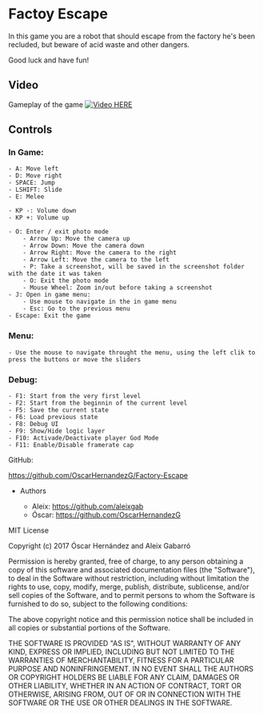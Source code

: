 ﻿# Factoy Escape

In this game you are a robot that should escape from the factory he's been recluded,
but beware of acid waste and other dangers.


Good luck and have fun!


## Video
Gameplay of the game
[![Video HERE](https://img.youtube.com/vi/vSe9DGbsOJQ/0.jpg)](https://www.youtube.com/watch?v=vSe9DGbsOJQ)


## Controls

### In Game:
	- A: Move left	
	- D: Move right
	- SPACE: Jump
	- LSHIFT: Slide
	- E: Melee

	- KP -: Volume down
	- KP +: Volume up
	
	- O: Enter / exit photo mode
		- Arrow Up: Move the camera up
		- Arrow Down: Move the camera down
		- Arrow Right: Move the camera to the right
		- Arrow Left: Move the camera to the left
		- P: Take a screenshot, will be saved in the screenshot folder with the date it was taken 
		- O: Exit the photo mode
		- Mouse Wheel: Zoom in/out before taking a screenshot
	- J: Open in game menu:
		- Use mouse to navigate in the in game menu
		- Esc: Go to the previous menu
	- Escape: Exit the game
	
### Menu:
	- Use the mouse to navigate throught the menu, using the left clik to press the buttons or move the sliders


### Debug:
	
	- F1: Start from the very first level
	- F2: Start from the beginnin of the current level
	- F5: Save the current state
	- F6: Load previous state
	- F8: Debug UI
	- F9: Show/Hide logic layer
	- F10: Activade/Deactivate player God Mode
	- F11: Enable/Disable framerate cap


GitHub:

https://github.com/OscarHernandezG/Factory-Escape

  - Authors
 
	- Aleix: https://github.com/aleixgab
	- Óscar: https://github.com/OscarHernandezG

MIT License

Copyright (c) 2017 Óscar Hernández and Aleix Gabarró

Permission is hereby granted, free of charge, to any person obtaining a copy
of this software and associated documentation files (the "Software"), to deal
in the Software without restriction, including without limitation the rights
to use, copy, modify, merge, publish, distribute, sublicense, and/or sell
copies of the Software, and to permit persons to whom the Software is
furnished to do so, subject to the following conditions:

The above copyright notice and this permission notice shall be included in all
copies or substantial portions of the Software.

THE SOFTWARE IS PROVIDED "AS IS", WITHOUT WARRANTY OF ANY KIND, EXPRESS OR
IMPLIED, INCLUDING BUT NOT LIMITED TO THE WARRANTIES OF MERCHANTABILITY,
FITNESS FOR A PARTICULAR PURPOSE AND NONINFRINGEMENT. IN NO EVENT SHALL THE
AUTHORS OR COPYRIGHT HOLDERS BE LIABLE FOR ANY CLAIM, DAMAGES OR OTHER
LIABILITY, WHETHER IN AN ACTION OF CONTRACT, TORT OR OTHERWISE, ARISING FROM,
OUT OF OR IN CONNECTION WITH THE SOFTWARE OR THE USE OR OTHER DEALINGS IN THE
SOFTWARE.
